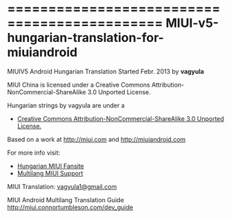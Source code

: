 =============================================
MIUI-v5-hungarian-translation-for-miuiandroid
=============================================

MIUIV5 Android Hungarian Translation Started Febr. 2013 by **vagyula**

MIUI China is licensed under a Creative Commons Attribution-NonCommercial-ShareAlike 3.0 Unported License.

Hungarian strings by vagyula are under a 
- [Creative Commons Attribution-NonCommercial-ShareAlike 3.0 Unported License.](http://creativecommons.org/licenses/by-nc-sa/3.0/)

Based on a work at http://miui.com and http://miuiandroid.com

For more info visit:
- [Hungarian MIUI Fansite](http://miuiandroid.hu)
- [Multilang MIUI Support](http://xiaomi.eu) 

MIUI Translation: vagyula1@gmail.com

MIUI Android Multilang Translation Guide http://miui.connortumbleson.com/dev_guide
